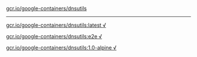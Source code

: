 [gcr.io/google-containers/dnsutils](https://hub.docker.com/r/anjia0532/dnsutils/tags/) 

----
[gcr.io/google-containers/dnsutils:latest √](https://hub.docker.com/r/anjia0532/dnsutils/tags/)

[gcr.io/google-containers/dnsutils:e2e √](https://hub.docker.com/r/anjia0532/dnsutils/tags/)

[gcr.io/google-containers/dnsutils:1.0-alpine √](https://hub.docker.com/r/anjia0532/dnsutils/tags/)

